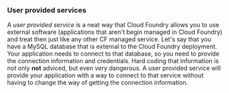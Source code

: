 ### User provided services

A *user provided service* is a neat way that Cloud Foundry allows you to use external software (applications that aren't begin managed in Cloud Foundry) and treat then just like any other CF managed service.
Let's say that you have a MySQL database that is external to the Cloud Foundry deployment. Your application needs to connect to that database, so you need to provide the connection information and credentials. Hard coding that information is not only **not** adviced, but even very dangerous. A user provided service will provide your application with a way to connect to that service without having to change the way of getting the connection information.

